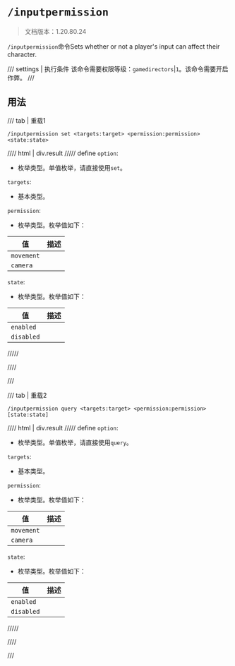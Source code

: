 # `/inputpermission`

> 文档版本：1.20.80.24

`/inputpermission`命令Sets whether or not a player's input can affect their character.

/// settings | 执行条件
该命令需要权限等级：`gamedirectors`|`1`。该命令需要开启作弊。
///

## 用法

/// tab | 重载1
```mcfunction
/inputpermission set <targets:target> <permission:permission> <state:state>
```

//// html | div.result
///// define
`option`: <!-- md:samp Option_Set -->

- 枚举类型。单值枚举，请直接使用`set`。

`targets`: <!-- md:samp target -->

- 基本类型。

`permission`: <!-- md:samp permission -->

- 枚举类型。枚举值如下：

|值|描述|
|---|---|
|`movement`||
|`camera`||


`state`: <!-- md:samp state -->

- 枚举类型。枚举值如下：

|值|描述|
|---|---|
|`enabled`||
|`disabled`||



/////

////

///

/// tab | 重载2
```mcfunction
/inputpermission query <targets:target> <permission:permission> [state:state]
```

//// html | div.result
///// define
`option`: <!-- md:samp Option_Query -->

- 枚举类型。单值枚举，请直接使用`query`。

`targets`: <!-- md:samp target -->

- 基本类型。

`permission`: <!-- md:samp permission -->

- 枚举类型。枚举值如下：

|值|描述|
|---|---|
|`movement`||
|`camera`||


`state`: <!-- md:samp state -->

- 枚举类型。枚举值如下：

|值|描述|
|---|---|
|`enabled`||
|`disabled`||



/////

////

///
